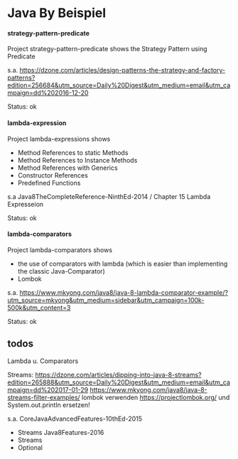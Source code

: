 # Java By Beispiel
#### strategy-pattern-predicate
Project strategy-pattern-predicate shows the Strategy Pattern using Predicate

s.a. https://dzone.com/articles/design-patterns-the-strategy-and-factory-patterns?edition=256684&utm_source=Daily%20Digest&utm_medium=email&utm_campaign=dd%202016-12-20

Status: ok

#### lambda-expression
Project lambda-expressions shows
- Method References to static Methods
- Method References to Instance Methods
- Method References with Generics
- Constructor References
- Predefined Functions 

s.a Java8TheCompleteReference-NinthEd-2014 / Chapter 15 Lambda Expresseion

Status: ok

#### lambda-comparators
Project lambda-comparators shows
- the use of comparators with lambda (which is easier than implementing the classic Java-Comparator)
- Lombok

s.a. https://www.mkyong.com/java8/java-8-lambda-comparator-example/?utm_source=mkyong&utm_medium=sidebar&utm_campaign=100k-500k&utm_content=3

Status: ok

## todos
Lambda u. Comparators

Streams:
https://dzone.com/articles/dipping-into-java-8-streams?edition=265888&utm_source=Daily%20Digest&utm_medium=email&utm_campaign=dd%202017-01-29
https://www.mkyong.com/java8/java-8-streams-filter-examples/
lombok verwenden https://projectlombok.org/ und System.out.println ersetzen!

s.a. 
CoreJavaAdvancedFeatures-10thEd-2015
- Streams
Java8Features-2016
- Streams
- Optional

